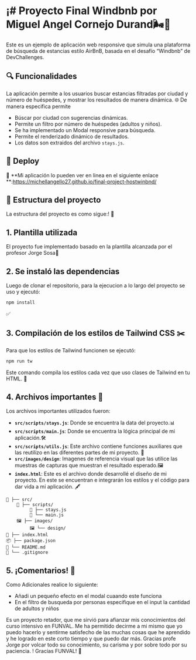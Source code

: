 # ¡# Proyecto Final Windbnb por Miguel Angel Cornejo Durand🌬️🏡

Este es un ejemplo de aplicación web responsive que simula una plataforma de búsqueda de estancias estilo AirBnB, basada en el desafío “Windbnb” de DevChallenges.

## 🔍 Funcionalidades

La aplicación permite a los usuarios buscar estancias filtradas por ciudad y número de huéspedes, y mostrar los resultados de manera dinámica. 🌐
De manera especifica permite

- Búscar por ciudad con sugerencias dinámicas.
- Permite un filtro por número de huéspedes (adultos y niños).
- Se ha implementado un Modal responsive para búsqueda.
- Permite el renderizado dinámico de resultados.
- Los datos son extraidos del archivo `stays.js`.

## 🚀 Deploy

🔗 **Mi aplicación lo pueden ver en linea en el siguiente enlace **:https://michellangello27.github.io/final-project-hostwinbnd/

## 📂 Estructura del proyecto

La estructura del proyecto es como sigue:! 🎉

## 1. Plantilla utilizada

El proyecto fue implementado basado en la plantilla alcanzada por el profesor Jorge Sosa📂

## 2. Se instaló las dependencias

Luego de clonar el repositorio, para la ejecucion a lo largo del proyecto se uso y ejecutó:

```bash
npm install
```

✅

## 3. Compilación de los estilos de Tailwind CSS ✂️

Para que los estilos de Tailwind funcionen se ejecutó:

```bash
npm run tw
```

Este comando compila los estilos cada vez que uso clases de Tailwind en tu HTML. 🎨

## 4. Archivos importantes 📂

Los archivos importantes utilizados fueron:

- **`src/scripts/stays.js`**: Donde se encuentra la data del proyecto.📊
- **`src/scripts/main.js`**: Donde se encuentra la lógica principal de mi aplicación.🛠️
- **`src/scripts/utils.js`**: Este archivo contiene funciones auxiliares que las reutilizo en las diferentes partes de mi proyecto. 🔧
- **`src/images/design`**: Imagenes de referencia visual que las utilice las muestras de capturas que muestran el resultado esperado.🖼️
- **`index.html`**: Este es el archivo donde desarrollé el diseño de mi proyecto. En este se encuentran e integrarán los estilos y el código para dar vida a mi aplicación. 🖋️

```El árbol de carpetas de mi proyecto es como sigue
📂 ├── src/
    📜 ├── scripts/
         📄 ├── stays.js
         📄 └── main.js
    🖼️ ├── images/
         🖼️ └── design/
📄 ├── index.html
📦 ├── package.json
📖 └── README.md
🚫 └── .gitignore
```

## 5. ¡Comentarios! 🚀

Como Adicionales realice lo siguiente:

- Añadi un pequeño efecto en el modal cuaando este funciona
- En el filtro de busqueda por personas especifique en el input la cantidad de adultos y niños

Es un proyecto retador, que me sirvió para afianzar mis conocimientos del curso intensivo en FUNVAL. Me ha permitido decirme a mi mismo que yo puedo hacerlo y sentirme satisfecho de las muchas cosas que he aprendido y he logrado en este corto tiempo y que puedo dar más. Gracias profe Jorge por volcar todo su conocimiento, su carisma y por sobre todo por su paciencia.
! Gracias FUNVAL! 💪
